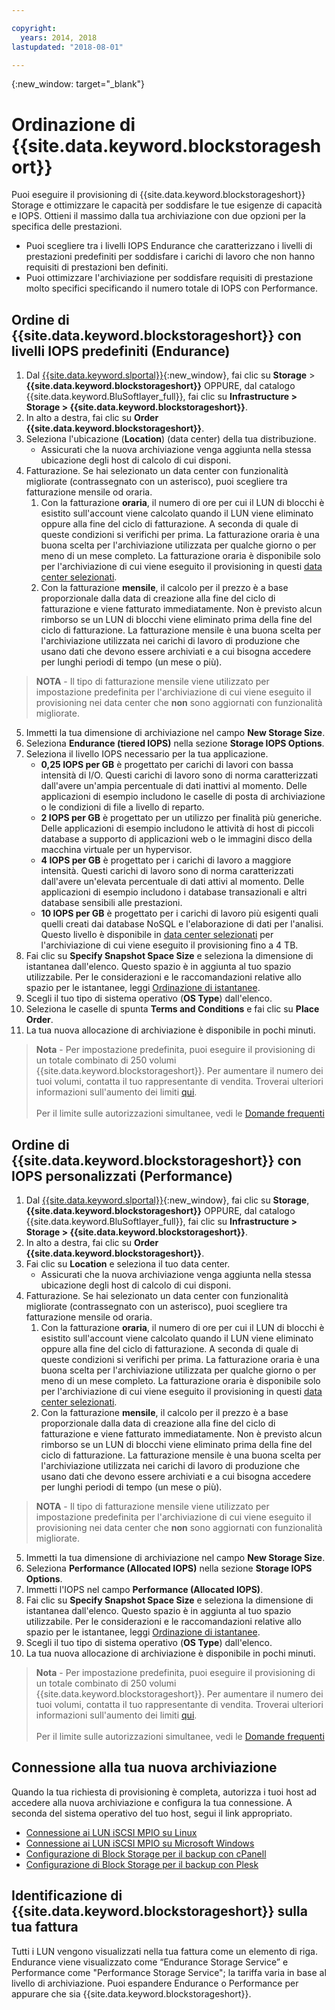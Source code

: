 ```yaml
---

copyright:
  years: 2014, 2018
lastupdated: "2018-08-01"

---
```

{:new_window: target="_blank"}

# Ordinazione di {{site.data.keyword.blockstorageshort}}

Puoi eseguire il provisioning di {{site.data.keyword.blockstorageshort}} Storage e ottimizzare le capacità per soddisfare le tue esigenze di capacità e IOPS. Ottieni il massimo dalla tua archiviazione con due opzioni per la specifica delle prestazioni.

- Puoi scegliere tra i livelli IOPS Endurance che caratterizzano i livelli di prestazioni predefiniti per soddisfare i carichi di lavoro che non hanno requisiti di prestazioni ben definiti. 
- Puoi ottimizzare l'archiviazione per soddisfare requisiti di prestazione molto specifici specificando il numero totale di IOPS con Performance.

## Ordine di {{site.data.keyword.blockstorageshort}} con livelli IOPS predefiniti (Endurance)

1. Dal [{{site.data.keyword.slportal}}](https://control.softlayer.com/){:new_window}, fai clic su **Storage** > **{{site.data.keyword.blockstorageshort}}** OPPURE, dal catalogo {{site.data.keyword.BluSoftlayer_full}}, fai clic su **Infrastructure > Storage > {{site.data.keyword.blockstorageshort}}**.
2. In alto a destra, fai clic su **Order {{site.data.keyword.blockstorageshort}}**.
3. Seleziona l'ubicazione (**Location**) (data center) della tua distribuzione.
   - Assicurati che la nuova archiviazione venga aggiunta nella stessa ubicazione degli host di calcolo di cui disponi.
4. Fatturazione. Se hai selezionato un data center con funzionalità migliorate (contrassegnato con un asterisco), puoi scegliere tra fatturazione mensile od oraria. 
     1. Con la fatturazione **oraria**, il numero di ore per cui il LUN di blocchi è esistito sull'account viene calcolato quando il LUN viene eliminato oppure alla fine del ciclo di fatturazione. A seconda di quale di queste condizioni si verifichi per prima. La fatturazione oraria è una buona scelta per l'archiviazione utilizzata per qualche giorno o per meno di un mese completo. La fatturazione oraria è disponibile solo per l'archiviazione di cui viene eseguito il provisioning in questi [data center selezionati](new-ibm-block-and-file-storage-location-and-features.html). 
     2. Con la fatturazione **mensile**, il calcolo per il prezzo è a base proporzionale dalla data di creazione alla fine del ciclo di fatturazione e viene fatturato immediatamente. Non è previsto alcun rimborso se un LUN di blocchi viene eliminato prima della fine del ciclo di fatturazione. La fatturazione mensile è una buona scelta per l'archiviazione utilizzata nei carichi di lavoro di produzione che usano dati che devono essere archiviati e a cui bisogna accedere per lunghi periodi di tempo (un mese o più).
>**NOTA** - Il tipo di fatturazione mensile viene utilizzato per impostazione predefinita per l'archiviazione di cui viene eseguito il provisioning nei data center che **non** sono aggiornati con funzionalità migliorate.
5. Immetti la tua dimensione di archiviazione nel campo **New Storage Size**.
6. Seleziona **Endurance (tiered IOPS)** nella sezione **Storage IOPS Options**.
7. Seleziona il livello IOPS necessario per la tua applicazione.
    - **0,25 IOPS per GB** è progettato per carichi di lavori con bassa intensità di I/O. Questi carichi di lavoro sono di norma caratterizzati dall'avere un'ampia percentuale di dati inattivi al momento. Delle applicazioni di esempio includono le caselle di posta di archiviazione o le condizioni di file a livello di reparto.
    - **2 IOPS per GB** è progettato per un utilizzo per finalità più generiche. Delle applicazioni di esempio includono le attività di host di piccoli database a supporto di applicazioni web o le immagini disco della macchina virtuale per un hypervisor.
    - **4 IOPS per GB** è progettato per i carichi di lavoro a maggiore intensità. Questi carichi di lavoro sono di norma caratterizzati dall'avere un'elevata percentuale di dati attivi al momento. Delle applicazioni di esempio includono i database transazionali e altri database sensibili alle prestazioni.
    - **10 IOPS per GB** è progettato per i carichi di lavoro più esigenti quali quelli creati dai database NoSQL e l'elaborazione di dati per l'analisi. Questo livello è disponibile in [data center selezionati](new-ibm-block-and-file-storage-location-and-features.html) per l'archiviazione di cui viene eseguito il provisioning fino a 4 TB.
8. Fai clic su **Specify Snapshot Space Size** e seleziona la dimensione di istantanea dall'elenco. Questo spazio è in aggiunta al tuo spazio utilizzabile. Per le considerazioni e le raccomandazioni relative allo spazio per le istantanee, leggi [Ordinazione di istantanee](ordering-snapshots.html).
9. Scegli il tuo tipo di sistema operativo (**OS Type**) dall'elenco.
10. Seleziona le caselle di spunta **Terms and Conditions** e fai clic su **Place Order**.
11. La tua nuova allocazione di archiviazione è disponibile in pochi minuti.

>**Nota** - Per impostazione predefinita, puoi eseguire il provisioning di un totale combinato di 250 volumi {{site.data.keyword.blockstorageshort}}. Per aumentare il numero dei tuoi volumi, contatta il tuo rappresentante di vendita. Troverai ulteriori informazioni sull'aumento dei limiti [qui](managing-storage-limits.html).<br/><br/>Per il limite sulle autorizzazioni simultanee, vedi le [Domande frequenti](BlockStorageFAQ.html)
 
## Ordine di {{site.data.keyword.blockstorageshort}} con IOPS personalizzati (Performance)

1. Dal [{{site.data.keyword.slportal}}](https://control.softlayer.com/){:new_window}, fai clic su **Storage**, **{{site.data.keyword.blockstorageshort}}** OPPURE, dal catalogo {{site.data.keyword.BluSoftlayer_full}}, fai clic su **Infrastructure > Storage > {{site.data.keyword.blockstorageshort}}**.
2. In alto a destra, fai clic su **Order {{site.data.keyword.blockstorageshort}}**.
3. Fai clic su **Location** e seleziona il tuo data center.
   - Assicurati che la nuova archiviazione venga aggiunta nella stessa ubicazione degli host di calcolo di cui disponi.
4. Fatturazione. Se hai selezionato un data center con funzionalità migliorate (contrassegnato con un asterisco), puoi scegliere tra fatturazione mensile od oraria.
     1. Con la fatturazione **oraria**, il numero di ore per cui il LUN di blocchi è esistito sull'account viene calcolato quando il LUN viene eliminato oppure alla fine del ciclo di fatturazione. A seconda di quale di queste condizioni si verifichi per prima. La fatturazione oraria è una buona scelta per l'archiviazione utilizzata per qualche giorno o per meno di un mese completo. La fatturazione oraria è disponibile solo per l'archiviazione di cui viene eseguito il provisioning in questi [data center selezionati](new-ibm-block-and-file-storage-location-and-features.html). 
     2. Con la fatturazione **mensile**, il calcolo per il prezzo è a base proporzionale dalla data di creazione alla fine del ciclo di fatturazione e viene fatturato immediatamente. Non è previsto alcun rimborso se un LUN di blocchi viene eliminato prima della fine del ciclo di fatturazione. La fatturazione mensile è una buona scelta per l'archiviazione utilizzata nei carichi di lavoro di produzione che usano dati che devono essere archiviati e a cui bisogna accedere per lunghi periodi di tempo (un mese o più).
>**NOTA** - Il tipo di fatturazione mensile viene utilizzato per impostazione predefinita per l'archiviazione di cui viene eseguito il provisioning nei data center che **non** sono aggiornati con funzionalità migliorate.
5. Immetti la tua dimensione di archiviazione nel campo **New Storage Size**.
6. Seleziona **Performance (Allocated IOPS)** nella sezione **Storage IOPS Options**.
7. Immetti l'IOPS nel campo **Performance (Allocated IOPS)**.
8. Fai clic su **Specify Snapshot Space Size** e seleziona la dimensione di istantanea dall'elenco. Questo spazio è in aggiunta al tuo spazio utilizzabile. Per le considerazioni e le raccomandazioni relative allo spazio per le istantanee, leggi [Ordinazione di istantanee](ordering-snapshots.html).
9. Scegli il tuo tipo di sistema operativo (**OS Type**) dall'elenco.
10. La tua nuova allocazione di archiviazione è disponibile in pochi minuti.

>**Nota** - Per impostazione predefinita, puoi eseguire il provisioning di un totale combinato di 250 volumi {{site.data.keyword.blockstorageshort}}. Per aumentare il numero dei tuoi volumi, contatta il tuo rappresentante di vendita. Troverai ulteriori informazioni sull'aumento dei limiti [qui](managing-storage-limits.html).<br/><br/>Per il limite sulle autorizzazioni simultanee, vedi le [Domande frequenti](BlockStorageFAQ.html)

## Connessione alla tua nuova archiviazione

Quando la tua richiesta di provisioning è completa, autorizza i tuoi host ad accedere alla nuova archiviazione e configura la tua connessione. A seconda del sistema operativo del tuo host, segui il link appropriato.
- [Connessione ai LUN iSCSI MPIO su Linux](accessing_block_storage_linux.html)
- [Connessione ai LUN iSCSI MPIO su Microsoft Windows](accessing-block-storage-windows.html)
- [Configurazione di Block Storage per il backup con cPanell](configure-backup-cpanel.html)
- [Configurazione di Block Storage per il backup con Plesk](configure-backup-plesk.html)

## Identificazione di {{site.data.keyword.blockstorageshort}} sulla tua fattura

Tutti i LUN vengono visualizzati nella tua fattura come un elemento di riga. Endurance viene visualizzato come “Endurance Storage Service” e Performance come "Performance Storage Service"; la tariffa varia in base al livello di archiviazione. Puoi espandere Endurance o Performance per appurare che sia {{site.data.keyword.blockstorageshort}}.
